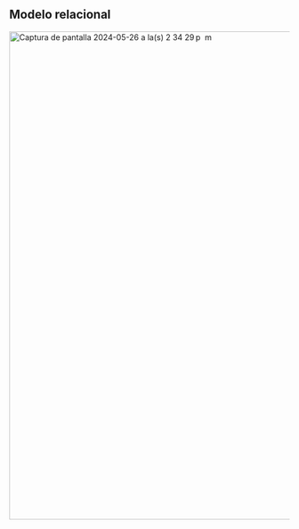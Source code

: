 ## Modelo relacional

<img width="877" alt="Captura de pantalla 2024-05-26 a la(s) 2 34 29 p  m" src="https://github.com/arijalkemy/java-w26/assets/164801871/0b18d037-d60d-48a0-9275-665052710157">
